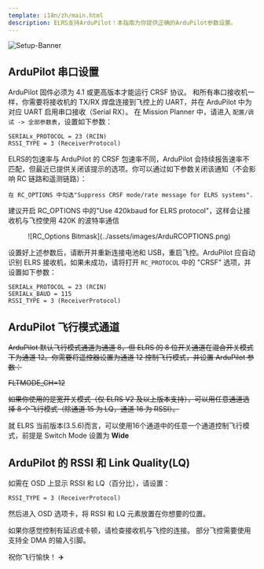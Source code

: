 ```yaml
---
template: i18n/zh/main.html
description: ELRS支持ArduPilot！本指南为你提供正确的ArduPilot参数设置。
---
```


![Setup-Banner](https://github.com/ExpressLRS/ExpressLRS-Hardware/raw/master/img/quick-start.png)

## ArduPilot 串口设置

ArduPilot 固件必须为 4.1 或更高版本才能运行 CRSF 协议。
和所有串口接收机一样，你需要将接收机的 TX/RX 焊盘连接到飞控上的 UART，并在 ArduPilot 中为对应 UART 启用串口接收（Serial RX）。
在 Mission Planner 中，请进入 ```配置/调试 -> 全部参数表```，设置如下参数：
```
SERIALx_PROTOCOL = 23 (RCIN)
RSSI_TYPE = 3 (ReceiverProtocol)
```
ELRS的包速率与 ArduPilot 的 CRSF 包速率不同，ArduPilot 会持续报告速率不匹配，但最近已提供关闭该提示的选项。你可以通过如下参数关闭该通知（不会影响 RC 链路和遥测链路）：
```
在 RC_OPTIONS 中勾选"Suppress CRSF mode/rate message for ELRS systems".
```
建议开启 RC_OPTIONS 中的"Use 420kbaud for ELRS protocol"，这样会让接收机与飞控使用 420K 的波特率通信


<figure markdown>
![RC_Options Bitmask](../assets/images/ArduRCOPTIONS.png)
</figure>

设置好上述参数后，请断开并重新连接电池和 USB，重启飞控。ArduPilot 应自动识别 ELRS 接收机，如果未成功，请将打开 ``RC_PROTOCOL`` 中的 "CRSF" 选项，并设置如下参数：
```
SERIALx_PROTOCOL = 23 (RCIN)
SERIALx_BAUD = 115
RSSI_TYPE = 3 (ReceiverProtocol)
```

## ArduPilot 飞行模式通道

~~ArduPilot 默认飞行模式通道为通道 8，但 ELRS 的 8 位开关通道在混合开关模式下为通道 12。你需要将遥控器设置为通道 12 控制飞行模式，并设置 ArduPilot 参数：~~

~~FLTMODE_CH=12~~

~~如果你使用的是宽开关模式（仅 ELRS V2 及以上版本支持），可以用任意通道选择 8 个飞行模式（除通道 15 为 LQ，通道 16 为 RSSI）。~~

就 ELRS 当前版本(3.5.6)而言，可以使用16个通道中的任意一个通道控制飞行模式，前提是 Switch Mode 设置为 **Wide**

## ArduPilot 的 RSSI 和 Link Quality(LQ)
如需在 OSD 上显示 RSSI 和 LQ（百分比），请设置：
```
RSSI_TYPE = 3 (ReceiverProtocol)
```

然后进入 OSD 选项卡，将 RSSI 和 LQ 元素放置在你想要的位置。

如果你感觉控制有延迟或卡顿，请检查接收机与飞控的连接。
部分飞控需要使用支持全 DMA 的输入引脚。

祝你飞行愉快！ :airplane:
